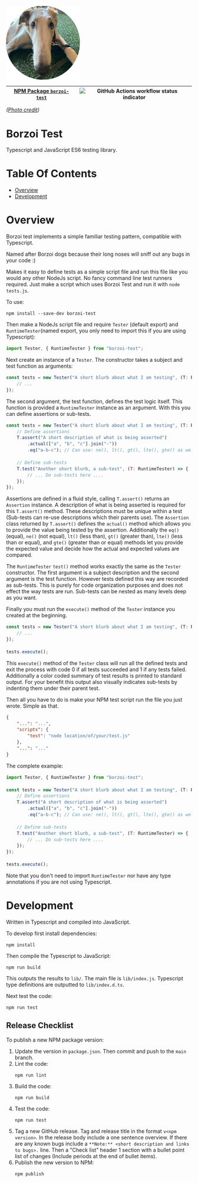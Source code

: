 <img alt="Borzoi dog" width="200px" src="./icon.png">  

| **[NPM Package `borzoi-test`](https://www.npmjs.com/package/borzoi-test)** | ![GitHub Actions workflow status indicator](https://github.com/Noah-Huppert/borzoi-test-ts/workflows/CI/badge.svg) |
| --- | --- |

*([Photo credit](https://www.instagram.com/birch.the.borzoi/))*

# Borzoi Test
Typescript and JavaScript ES6 testing library.

# Table Of Contents
- [Overview](#overview)
- [Development](#development)

# Overview
Borzoi test implements a simple familiar testing pattern, compatible with 
Typescript.

Named after Borzoi dogs because their long noses will sniff out any bugs in your
code :)

Makes it easy to define tests as a simple script file and run this
file like you would any other NodeJs script. No fancy command line test 
runners required. Just make a script which uses Borzoi Test and run it with
`node tests.js`.

To use:

```
npm install --save-dev borzoi-test
```

Then make a NodeJs script file and require `Tester` (default export) and
`RuntimeTester`(named export, you only need to import this if you are 
using Typescript): 

```js
import Tester, { RuntimeTester } from "borzoi-test";
```

Next create an instance of a `Tester`. The constructor takes a subject and test 
function as arguments:

```js
const tests = new Tester("A short blurb about what I am testing", (T: RuntimeTester) => {
    // ...
});
```

The second argument, the test function, defines the test logic itself. This 
function is provided a `RuntimeTester` instance as an argument. With this you 
can define assertions or sub-tests.

```js
const tests = new Tester("A short blurb about what I am testing", (T: RuntimeTester) => {
    // Define assertions
    T.assert("A short description of what is being asserted")
        .actual(["a", "b", "c"].join("-"))
        .eq("a-b-c"); // Can use: ne(), lt(), gt(), lte(), gte() as well
        
    // Define sub-tests
    T.test("Another short blurb, a sub-test", (T: RuntimeTester) => {
        // ... Do sub-tests here ....
    });
});
```

Assertions are defined in a fluid style, calling `T.assert()` returns an 
`Assertion` instance. A description of what is being asserted is required for
this `T.assert()` method. These descriptions must be unique within a test
(Sub-tests can re-use descriptions which their parents use). The `Assertion`
class returned by `T.assert()` defines the `actual()` method which allows you to
provide the value being tested by the assertion. Additionally the
`eq()` (equal), `ne()` (not equal), `lt()` (less than), `gt()` (greater than),
`lte()` (less than or equal), and `gte()` (greater than or equal) methods let 
you provide the expected value and decide how the actual and expected values are
compared.

The `RuntimeTester` `test()` method works exactly the same as the `Tester` 
constructor. The first argument is a subject description and the second argument
is the test function. However tests defined this way are recorded as sub-tests. 
This is purely for code organization purposes and does not effect the way tests 
are run. Sub-tests can be nested as many levels deep as you want. 

Finally you must run the `execute()` method of the `Tester` instance you created
at the beginning.

```js
const tests = new Tester("A short blurb about what I am testing", (T: RuntimeTester) => {
    // ...
});

tests.execute();
```

This `execute()` method of the `Tester` class will run all the defined tests and
exit the process with code 0 if all tests succeeded and 1 if any tests failed. 
Additionally a color coded summary of test results is printed to standard
output. For your benefit this output also visually indicates sub-tests by 
indenting them under their parent test.

Then all you have to do is make your NPM test script run the file you just 
wrote. Simple as that.

```json
{
    "...": "...",
    "scripts": {
        "test": "node location/of/your/test.js"
    },
    "...": "..."
}
```

The complete example:

```js
import Tester, { RuntimeTester } from "borzoi-test";

const tests = new Tester("A short blurb about what I am testing", (T: RuntimeTester) => {
    // Define assertions
    T.assert("A short description of what is being asserted")
        .actual(["a", "b", "c"].join("-"))
        .eq("a-b-c"); // Can use: ne(), lt(), gt(), lte(), gte() as well
        
    // Define sub-tests
    T.test("Another short blurb, a sub-test", (T: RuntimeTester) => {
        // ... Do sub-tests here ....
    });
});

tests.execute();
```

Note that you don't need to import `RuntimeTester` nor have any type annotations
if you are not using Typescript.

# Development
Written in Typescript and compiled into JavaScript.

To develop first install dependencies:

```
npm install
```

Then compile the Typescript to JavaScript:

```
npm run build
```

This outputs the results to `lib/`. The main file is `lib/index.js`. Typescript
type definitions are outputted to `lib/index.d.ts`.

Next test the code:

```
npm run test
```

## Release Checklist
To publish a new NPM package version:

1. Update the version in `package.json`. Then commit and push to the
   `main` branch.
2. Lint the code:
   ```
   npm run lint
   ```
3. Build the code:
   ```
   npm run build
   ```
4. Test the code:
   ```
   npm run test
   ```
5. Tag a new GitHub release. Tag and release title in the format
   `v<npm version>`. In the release body include a one sentence overview. If 
   there are any known bugs include a `**Note:** <short description and links to
   bugs>.` line. Then a "Check list" header 1 section with a bullet point list
   of changes (Include periods at the end of bullet items).
6. Publish the new version to NPM:
   ```
   npm publish
   ```
